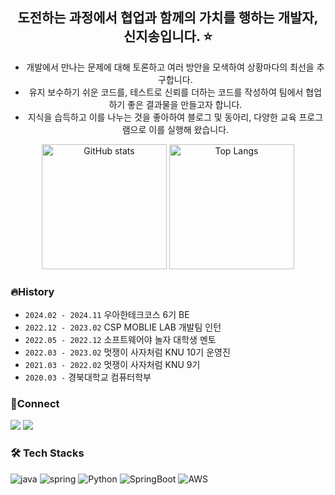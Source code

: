 <div align="center">

## 도전하는 과정에서 협업과 함께의 가치를 행하는 개발자, 신지송입니다. ⭐ 

- 개발에서 만나는 문제에 대해 토론하고 여러 방안을 모색하여 상황마다의 최선을 추구합니다.  
- 유지 보수하기 쉬운 코드를, 테스트로 신뢰를 더하는 코드를 작성하여 팀에서 협업하기 좋은 결과물을 만들고자 합니다.  
- 지식을 습득하고 이를 나누는 것을 좋아하여 블로그 및 동아리, 다양한 교육 프로그램으로 이를 실행해 왔습니다.  

<img src="https://github-readme-stats.vercel.app/api?username=shin-jisong&show_icons=true&theme=graywhite" alt="GitHub stats" height="200">
<img src="https://github-readme-stats.vercel.app/api/top-langs/?username=shin-jisong&theme=graywhite" alt="Top Langs" height="200">

</div>

### 🔥History
- `2024.02 - 2024.11` 우아한테크코스 6기 BE
- `2022.12 - 2023.02` CSP MOBLIE LAB 개발팀 인턴
- `2022.05 - 2022.12` 소프트웨어야 놀자 대학생 멘토
- `2022.03 - 2023.02` 멋쟁이 사자처럼 KNU 10기 운영진
- `2021.03 - 2022.02` 멋쟁이 사자처럼 KNU 9기
- `2020.03 -` 경북대학교 컴퓨터학부

### 🔗Connect
<a href="https://velog.io/@shin-jisong"><img src="https://img.shields.io/badge/velog-%2320C997?style=for-the-badge&logo=velog&logoColor=%23ffffff"></a>
<a href="mailto:songjin1127@gmail.com"><img src="https://img.shields.io/badge/gmail-%23EA4335?style=for-the-badge&logo=gmail&logoColor=%23ffffff"></a>

### 🛠️ Tech Stacks
![java](https://img.shields.io/badge/java-%23007396.svg?&style=for-the-badge&logo=java&logoColor=white)
![spring](https://img.shields.io/badge/spring-%236DB33F.svg?&style=for-the-badge&logo=spring&logoColor=white)
![Python](https://img.shields.io/badge/python-%233776AB?style=for-the-badge&logo=python&logoColor=%23ffffff)
![SpringBoot](https://img.shields.io/badge/Spring%20boot-%236DB33F?style=for-the-badge&logo=springboot&logoColor=%23ffffff)
![AWS](https://img.shields.io/badge/amazon%20aws-%23232F3E.svg?&style=for-the-badge&logo=amazon%20aws&logoColor=white)

<br>



